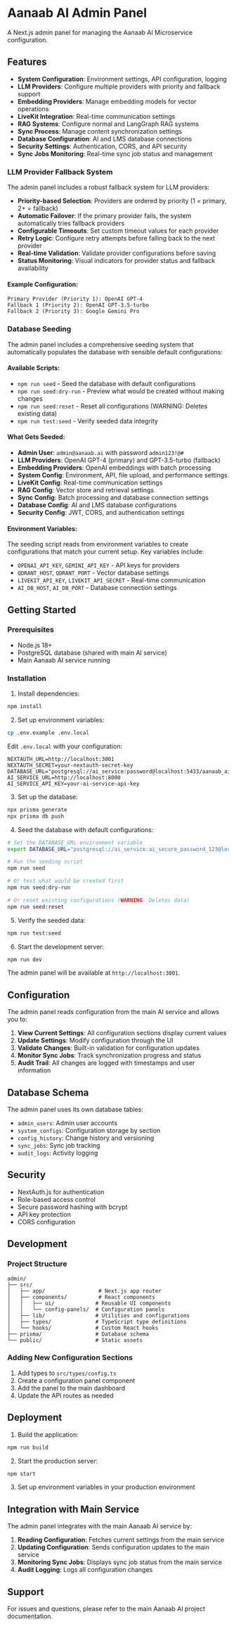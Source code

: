 # Aanaab AI Admin Panel

A Next.js admin panel for managing the Aanaab AI Microservice configuration.

## Features

- **System Configuration**: Environment settings, API configuration, logging
- **LLM Providers**: Configure multiple providers with priority and fallback support
- **Embedding Providers**: Manage embedding models for vector operations
- **LiveKit Integration**: Real-time communication settings
- **RAG Systems**: Configure normal and LangGraph RAG systems
- **Sync Process**: Manage content synchronization settings
- **Database Configuration**: AI and LMS database connections
- **Security Settings**: Authentication, CORS, and API security
- **Sync Jobs Monitoring**: Real-time sync job status and management

### LLM Provider Fallback System

The admin panel includes a robust fallback system for LLM providers:

- **Priority-based Selection**: Providers are ordered by priority (1 = primary, 2+ = fallback)
- **Automatic Failover**: If the primary provider fails, the system automatically tries fallback providers
- **Configurable Timeouts**: Set custom timeout values for each provider
- **Retry Logic**: Configure retry attempts before falling back to the next provider
- **Real-time Validation**: Validate provider configurations before saving
- **Status Monitoring**: Visual indicators for provider status and fallback availability

#### Example Configuration:
```
Primary Provider (Priority 1): OpenAI GPT-4
Fallback 1 (Priority 2): OpenAI GPT-3.5-turbo  
Fallback 2 (Priority 3): Google Gemini Pro
```

### Database Seeding

The admin panel includes a comprehensive seeding system that automatically populates the database with sensible default configurations:

#### Available Scripts:
- `npm run seed` - Seed the database with default configurations
- `npm run seed:dry-run` - Preview what would be created without making changes
- `npm run seed:reset` - Reset all configurations (WARNING: Deletes existing data)
- `npm run test:seed` - Verify seeded data integrity

#### What Gets Seeded:
- **Admin User**: `admin@aanaab.ai` with password `admin123!@#`
- **LLM Providers**: OpenAI GPT-4 (primary) and GPT-3.5-turbo (fallback)
- **Embedding Providers**: OpenAI embeddings with batch processing
- **System Config**: Environment, API, file upload, and performance settings
- **LiveKit Config**: Real-time communication settings
- **RAG Config**: Vector store and retrieval settings
- **Sync Config**: Batch processing and database connection settings
- **Database Config**: AI and LMS database configurations
- **Security Config**: JWT, CORS, and authentication settings

#### Environment Variables:
The seeding script reads from environment variables to create configurations that match your current setup. Key variables include:
- `OPENAI_API_KEY`, `GEMINI_API_KEY` - API keys for providers
- `QDRANT_HOST`, `QDRANT_PORT` - Vector database settings
- `LIVEKIT_API_KEY`, `LIVEKIT_API_SECRET` - Real-time communication
- `AI_DB_HOST`, `AI_DB_PORT` - Database connection settings

## Getting Started

### Prerequisites

- Node.js 18+ 
- PostgreSQL database (shared with main AI service)
- Main Aanaab AI service running

### Installation

1. Install dependencies:
```bash
npm install
```

2. Set up environment variables:
```bash
cp .env.example .env.local
```

Edit `.env.local` with your configuration:
```env
NEXTAUTH_URL=http://localhost:3001
NEXTAUTH_SECRET=your-nextauth-secret-key
DATABASE_URL="postgresql://ai_service:password@localhost:5433/aanaab_ai"
AI_SERVICE_URL=http://localhost:8000
AI_SERVICE_API_KEY=your-ai-service-api-key
```

3. Set up the database:
```bash
npx prisma generate
npx prisma db push
```

4. Seed the database with default configurations:
```bash
# Set the DATABASE_URL environment variable
export DATABASE_URL="postgresql://ai_service:ai_secure_password_123@localhost:5433/aanaab_ai"

# Run the seeding script
npm run seed

# Or test what would be created first
npm run seed:dry-run

# Or reset existing configurations (WARNING: Deletes data)
npm run seed:reset
```

5. Verify the seeded data:
```bash
npm run test:seed
```

6. Start the development server:
```bash
npm run dev
```

The admin panel will be available at `http://localhost:3001`.

## Configuration

The admin panel reads configuration from the main AI service and allows you to:

1. **View Current Settings**: All configuration sections display current values
2. **Update Settings**: Modify configuration through the UI
3. **Validate Changes**: Built-in validation for configuration updates
4. **Monitor Sync Jobs**: Track synchronization progress and status
5. **Audit Trail**: All changes are logged with timestamps and user information

## Database Schema

The admin panel uses its own database tables:

- `admin_users`: Admin user accounts
- `system_configs`: Configuration storage by section
- `config_history`: Change history and versioning
- `sync_jobs`: Sync job tracking
- `audit_logs`: Activity logging

## Security

- NextAuth.js for authentication
- Role-based access control
- Secure password hashing with bcrypt
- API key protection
- CORS configuration

## Development

### Project Structure

```
admin/
├── src/
│   ├── app/                 # Next.js app router
│   ├── components/          # React components
│   │   ├── ui/             # Reusable UI components
│   │   └── config-panels/  # Configuration panels
│   ├── lib/                # Utilities and configurations
│   ├── types/              # TypeScript type definitions
│   └── hooks/              # Custom React hooks
├── prisma/                 # Database schema
└── public/                 # Static assets
```

### Adding New Configuration Sections

1. Add types to `src/types/config.ts`
2. Create a configuration panel component
3. Add the panel to the main dashboard
4. Update the API routes as needed

## Deployment

1. Build the application:
```bash
npm run build
```

2. Start the production server:
```bash
npm start
```

3. Set up environment variables in your production environment

## Integration with Main Service

The admin panel integrates with the main Aanaab AI service by:

1. **Reading Configuration**: Fetches current settings from the main service
2. **Updating Configuration**: Sends configuration updates to the main service
3. **Monitoring Sync Jobs**: Displays sync job status from the main service
4. **Audit Logging**: Logs all configuration changes

## Support

For issues and questions, please refer to the main Aanaab AI project documentation.